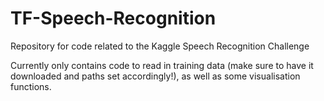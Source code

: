 # TF-Speech-Recognition
Repository for code related to the Kaggle Speech Recognition Challenge

Currently only contains code to read in training data (make sure to have it downloaded and paths set accordingly!),
as well as some visualisation functions.
